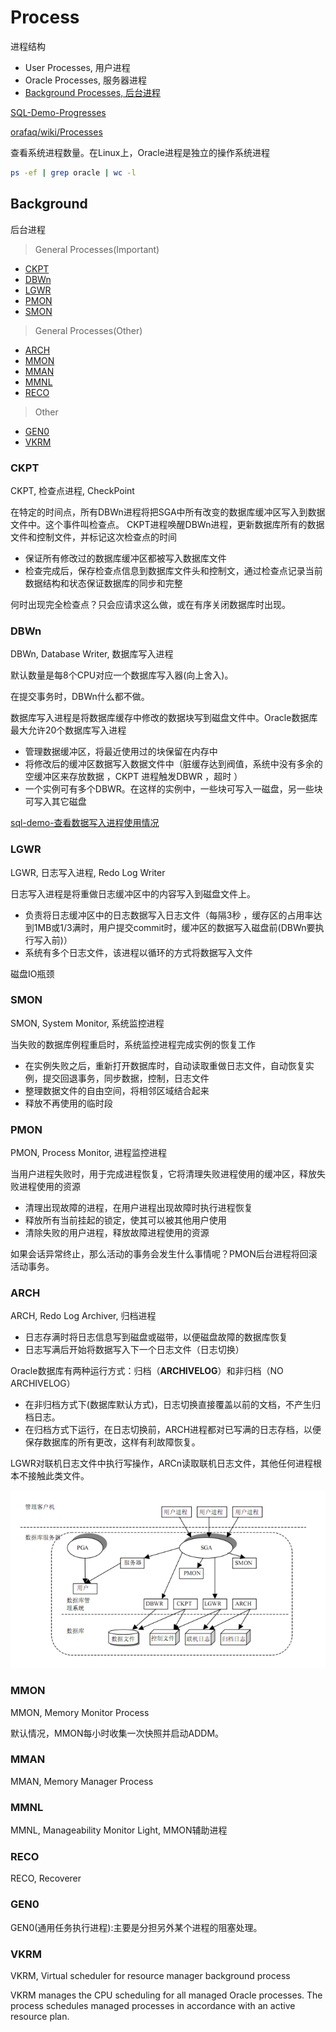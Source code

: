 # Process
进程结构

- User Processes, 用户进程
- Oracle Processes, 服务器进程
- [Background Processes, 后台进程](#background)

[SQL-Demo-Progresses](../../scripts/mgmt/memory/mem_progress.sql)

[orafaq/wiki/Processes](http://www.orafaq.com/wiki/Database_Concepts_and_Architecture)

查看系统进程数量。在Linux上，Oracle进程是独立的操作系统进程
```bash
ps -ef | grep oracle | wc -l
```

## Background
后台进程

> General Processes(Important)

- [CKPT](#ckpt)
- [DBWn](#dbwn)
- [LGWR](#lgwr)
- [PMON](#pmon)
- [SMON](#smon)

> General Processes(Other)

- [ARCH](#arch)
- [MMON](#mmon)
- [MMAN](#mman)
- [MMNL](#mmnl)
- [RECO](#reco)

> Other

- [GEN0](#gen0)
- [VKRM](#vkrm)


### CKPT

CKPT, 检查点进程, CheckPoint

在特定的时间点，所有DBWn进程将把SGA中所有改变的数据库缓冲区写入到数据文件中。这个事件叫检查点。
CKPT进程唤醒DBWn进程，更新数据库所有的数据文件和控制文件，并标记这次检查点的时间
- 保证所有修改过的数据库缓冲区都被写入数据库文件
- 检查完成后，保存检查点信息到数据库文件头和控制文，通过检查点记录当前数据结构和状态保证数据库的同步和完整

何时出现完全检查点？只会应请求这么做，或在有序关闭数据库时出现。

### DBWn

DBWn, Database Writer, 数据库写入进程

默认数量是每8个CPU对应一个数据库写入器(向上舍入)。

在提交事务时，DBWn什么都不做。

数据库写入进程是将数据库缓存中修改的数据块写到磁盘文件中。Oracle数据库最大允许20个数据库写入进程
- 管理数据缓冲区，将最近使用过的块保留在内存中
- 将修改后的缓冲区数据写入数据文件中（脏缓存达到阀值，系统中没有多余的空缓冲区来存放数据 ，CKPT 进程触发DBWR ，超时 ）
- 一个实例可有多个DBWR。在这样的实例中，一些块可写入一磁盘，另一些块可写入其它磁盘

[sql-demo-查看数据写入进程使用情况](../../scripts/mgmt/memory/mem_progress.sql)

### LGWR

LGWR, 日志写入进程, Redo Log Writer

日志写入进程是将重做日志缓冲区中的内容写入到磁盘文件上。
- 负责将日志缓冲区中的日志数据写入日志文件（每隔3秒 ，缓存区的占用率达到1MB或1/3满时，用户提交commit时，缓冲区的数据写入磁盘前(DBWn要执行写入前)）
- 系统有多个日志文件，该进程以循环的方式将数据写入文件

磁盘IO瓶颈


### SMON

SMON, System Monitor, 系统监控进程

当失败的数据库例程重启时，系统监控进程完成实例的恢复工作
- 在实例失败之后，重新打开数据库时，自动读取重做日志文件，自动恢复实例，提交回退事务，同步数据，控制，日志文件
- 整理数据文件的自由空间，将相邻区域结合起来
- 释放不再使用的临时段

### PMON

PMON, Process Monitor, 进程监控进程

当用户进程失败时，用于完成进程恢复，它将清理失败进程使用的缓冲区，释放失败进程使用的资源
- 清理出现故障的进程，在用户进程出现故障时执行进程恢复 
- 释放所有当前挂起的锁定，使其可以被其他用户使用 
- 清除失败的用户进程，释放故障进程使用的资源

如果会话异常终止，那么活动的事务会发生什么事情呢？PMON后台进程将回滚活动事务。

### ARCH

ARCH, Redo Log Archiver, 归档进程

- 日志存满时将日志信息写到磁盘或磁带，以便磁盘故障的数据库恢复
- 日志写满后开始将数据写入下一个日志文件（日志切换）

Oracle数据库有两种运行方式：归档（**ARCHIVELOG**）和非归档（NO ARCHIVELOG）

- 在非归档方式下(数据库默认方式)，日志切换直接覆盖以前的文档，不产生归档日志。
- 在归档方式下运行，在日志切换前，ARCH进程都对已写满的日志存档，以便保存数据库的所有更改，这样有利故障恢复。

LGWR对联机日志文件中执行写操作，ARCn读取联机日志文件，其他任何进程根本不接触此类文件。

![后台进程和内存的关系](../../Mgmt/img/progress_memory.png)

### MMON

MMON, Memory Monitor Process

默认情况，MMON每小时收集一次快照并启动ADDM。

### MMAN

MMAN, Memory Manager Process

### MMNL

MMNL, Manageability Monitor Light, MMON辅助进程

### RECO

RECO, Recoverer

### GEN0

GEN0(通用任务执行进程):主要是分担另外某个进程的阻塞处理。


### VKRM

VKRM, Virtual scheduler for resource manager background process

VKRM manages the CPU scheduling for all managed Oracle processes. The process schedules managed processes in accordance with an active resource plan.
